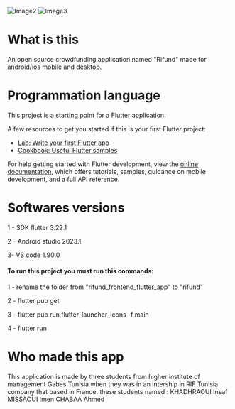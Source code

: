 ![Image2](https://github.com/Ahmedchabaa/rifund_frontend_flutter_app/assets/88032284/02a5705a-91d4-4178-925a-548bcddc8cfe) 
![Image3](https://github.com/Ahmedchabaa/rifund_frontend_flutter_app/assets/88032284/0f8b0ed9-d3ce-4104-a809-b7b3fd2646a5)
# What is this

An open source crowdfunding application named "Rifund" made for android/ios mobile and desktop.

# Programmation language

This project is a starting point for a Flutter application.

A few resources to get you started if this is your first Flutter project:

- [Lab: Write your first Flutter app](https://docs.flutter.dev/get-started/codelab)
- [Cookbook: Useful Flutter samples](https://docs.flutter.dev/cookbook)

For help getting started with Flutter development, view the
[online documentation](https://docs.flutter.dev/), which offers tutorials,
samples, guidance on mobile development, and a full API reference.

# Softwares versions

1 - SDK flutter 3.22.1

2 - Android studio 2023.1

3- VS code 1.90.0 

#### To run this project you must run this commands: 

1 - rename the folder from "rifund_frontend_flutter_app" to "rifund"

2 - flutter pub get

3 - flutter pub run flutter_launcher_icons -f main

4 - flutter run

# Who made this app 

This application is made by three students from higher institute of management Gabes Tunisia 
when they was in an intership in RIF Tunisia company that based in France.
these students named : KHADHRAOUI Insaf
                       MISSAOUI Imen
                       CHABAA Ahmed

